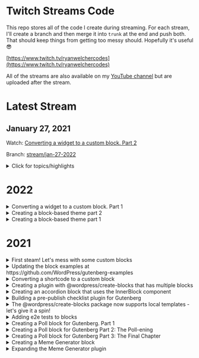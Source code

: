 # Twitch Streams Code
This repo stores all of the code I create during streaming. For each stream, I'll create a branch and then merge it into `trunk` at the end and push both. That should keep things from getting too messy should. Hopefully it's useful 😎

[https://www.twitch.tv/ryanwelchercodes](https://www.twitch.tv/ryanwelchercodes)

All of the streams are also available on my [YouTube channel](https://www.youtube.com/channel/UC_kRIqFHtN8ccB_mTmHyGDg) but are uploaded after the stream.

# Latest Stream #

## January 27, 2021

Watch: [Converting a widget to a custom block. Part 2](https://www.twitch.tv/videos/1277699417)

Branch: [stream/jan-27-2022](https://github.com/ryanwelcher/twitch/tree/stream/jan-27-2022)
<details>
<summary>Click for topics/highlights</summary>

* Used the `useEffect` and `useState` hooks
* Added caching for the front end via the [Transient API](https://developer.wordpress.org/apis/handbook/transients/)
</details>

# 2022 #
<details>
<summary>Converting a widget to a custom block. Part 1</summary>

* Date: Jan 20, 2022
* [Watch on YouTube](https://www.youtube.com/watch?v=ls1_XTfQJmg)
* [Branch](https://github.com/ryanwelcher/twitch/tree/stream/jan-20-2022)

* Topics/Highlights:
	* Daisy was feeling under the weather so we switched topics
	* Explored an existing widget to convert into a blocks
	* Scaffolded the files with the `@wordpress/create-block` package
	* Started with retrieving Gutenberg props via their [API](https://docs.github.com/en/rest/reference/commits).
	* Created the attributes and controls to manage the params for the query
</details>

<details>
<summary>Creating a block-based theme part 2</summary>

* Date: Jan 13, 2022
* [Watch on YouTube](https://www.youtube.com/watch?v=NX_7P2lvuwU)
* [Branch](https://github.com/ryanwelcher/twitch/tree/stream/jan-13-2022)


* Topics/Highlights:
	* Joined by Daisy Olsen
    * Created a header.html and footer.html template parts
	* Discovered an issue with the Navigation block that has [already been fixed](https://github.com/WordPress/gutenberg/pull/37718) and will be released with the next version of the Gutenberg plugin.
	* Defined a custom gradient in theme.json
</details>

<details>
<summary>Creating a block-based theme part 1</summary>

* Date: Jan 6, 2022
* [Watch on YouTube](https://www.youtube.com/watch?v=NX_7P2lvuwU)
* [Branch](https://github.com/ryanwelcher/twitch/tree/stream/jan-6-2022)

* Topics/Highlights:
	* Joined by Daisy Olsen
    * Went through how Block Based Themes are structure by examining the TwentyTwentyTwo theme
    * Started creating a theme from scratch
    * Created a couple of templates
    * Used theme.json to define some settings and styles.
</details>

# 2021 #

<details>
<summary>First steam! Let's mess with some custom blocks</summary>

* Date: Sept 17, 2021
* [Watch on YouTube](https://www.youtube.com/watch?v=riqDs7nBMGg)
* [Branch](https://github.com/ryanwelcher/twitch/tree/stream/sept-17-2021)

* Topics/Highlights:
	* We talked about creating blocks from scratch using [`@wordpress/scripts`](https://developer.wordpress.org/block-editor/reference-guides/packages/packages-scripts/)
	* Demonstrated the differences between Dynamic and Static blocks
	* Showed how to save attributes in a block.
	* Used the [`@wordpress/create-block](https://developer.wordpress.org/block-editor/reference-guides/packages/packages-create-block/) package to scaffold a new block. 🔥🔥🔥🔥
	* Talked about using how to get multiple blocks in a plugin ( code was never completed)
	* Audio issues 😞
	* Ryan not able to type while people watch ( recurring theme...)
	* Worked with `getEntityRecords`, `isResolving`, and `invalidateResolver` to display posts in the Block Editor. Inspired by [this blog post](https://ryanwelcher.com/2021/08/requesting-data-in-gutenberg-with-getentityrecords/).
</details>

<details>
<summary>Updating the block examples at https://github.com/WordPress/gutenberg-examples</summary>

* Date: Sept 23, 2021
* [Watch on YouTube](https://www.youtube.com/watch?v=-Twnr1oFnJQ)
* [Branch](https://github.com/ryanwelcher/twitch/tree/stream/sept-23-2021)

* Topics/Highlights:
	* No code in this repos, as we updated some of the blocks in the [Gutenberg Examples](https://github.com/WordPress/gutenberg-examples) repo.
	* Discussed that if a block isn't using [`@wordpress/scripts`](https://developer.wordpress.org/block-editor/reference-guides/packages/packages-scripts/) for a build process, that we need to manually add the `index.asset.php` file.
	* Figured out how the useBlockProps hook worked when passing items. Thanks to everyone who helped on that one!
</details>

<details>
<summary>Converting a shortcode to a custom block</summary>

* Date: Sept 30, 2021
* [Watch on YouTube](https://www.youtube.com/watch?v=mVuGLI9kbcc)
* [Branch]((https://github.com/ryanwelcher/twitch/tree/stream/sept-30-2021)

* Topics/Highlights:
	* Talked about custom entry points when using `@wordpress/scripts`
	* Converted a shortcode to a custom block.
	* Learned that Transforms are very confusing and the docs aren't that helpful.
	* Ryan's first day with JS `for` loops and React 🤦‍♂️

</details>

<details>
<summary>Creating a plugin with @wordpress/create-blocks that has multiple blocks</summary>

* Date: Oct 7, 2021
* [Watch on YouTube](https://www.youtube.com/watch?v=lwXXckW3dT0)
* [Branch](https://github.com/ryanwelcher/twitch/tree/stream/oct-7-2021)

* Topics/Highlights:
	* Used the @wordpress/create-block package to scaffold a new plugin with a single block.
	* Restructured the plugin to allow for registering multiple blocks.
	* Added a custom `webpack.config.js` to set up one entry point per block.
	* Demo'd a custom template that uses the same structure: `npx @wordpress/create-block --template @ryanwelcher/multiple-blocks-template`.
	* https://www.npmjs.com/package/@ryanwelcher/multiple-blocks-template

</details>

<details>
<summary>Creating an accordion block that uses the InnerBlock component</summary>

* Date: Oct 14, 2021
* [Watch on YouTube](https://www.youtube.com/watch?v=ZjYgdf6RKPU)
* [Branch](https://github.com/ryanwelcher/twitch/tree/stream/oct-14-2021)

* Topics/Highlights:
	* Used the @wordpress/create-block along with the my `@ryanwelcher/multiple-blocks-template` to setup the plugin.

</details>

<details>
<summary>Building a pre-publish checklist plugin for Gutenberg</summary>

* Date: Oct 21, 2021
* [Watch on YouTube](https://www.youtube.com/watch?v=ZHmiI1p26Vc)
* [Branch](https://github.com/ryanwelcher/twitch/tree/stream/oct-21-2021)

* Topics/Highlights:
	* Inspired by [this WordPress Stack Exchange question](https://wordpress.stackexchange.com/questions/339138/add-pre-publish-conditions-to-the-block-editor/) and [this article by Rich Tabor](https://richtabor.com/gutenberg-publishing-checklist/)
	* Introduced [registerPlugin](https://developer.wordpress.org/block-editor/reference-guides/packages/packages-plugins/) and some of the [slots available in Gutenberg](https://developer.wordpress.org/block-editor/reference-guides/slotfills/).
	* Learned how to disabled the Publish button
	* Added requirements for word count, having a featured image, and having at least one category selected that is not Uncategorized
</details>

<details>
<summary>The @wordpress/create-blocks package now supports local templates - let's give it a spin!</summary>

* Date: Oct 28, 2021
* [Watch on YouTube](https://www.youtube.com/watch?v=aH2KK-6kKCM)
* [Branch](https://github.com/ryanwelcher/twitch/tree/stream/oct-28-2021)

* Topics/Highlights:
	* Discussed new feature in `@wordpress/create-block` that allows using local directories for templates.
	* Created custom template to build out additional blocks.
	* Showed how the $scheme property in block.json is 🔥🔥🔥
	* Linked to great article by Marcus Kazmierczak on how to [create your own custom template](https://mkaz.blog/wordpress/make-your-own-create-block-templates/)
</details>

<details>
<summary>Adding e2e tests to blocks</summary>

* Date: Nov 4, 2021
* [Watch on YouTube](https://www.youtube.com/watch?v=pI1hGE3IFqc)
* [Branch](https://github.com/ryanwelcher/twitch/tree/stream/nov-4-2021)

* Topics/Highlights:
	* Discussed how the `@wordpress/scripts` package contains the e2e testing tools
	* Discussed how we also need `@wordpress/env` to run them.
	* Created a basic e2e test suite to test if the block was inserted and that the content was correct
	* Discussed using snapshots and the difference between `toMatchSnapshot` and `toMatchInlineSnapshot`
	* Discussed how to pre-populate the test database with content using npm [`pre` commands](https://docs.npmjs.com/cli/v7/using-npm/scripts) and the [`wp-env run` command](https://developer.wordpress.org/block-editor/reference-guides/packages/packages-env/#wp-env-run-container-command)
	* Created a test to ensure that the block saved test input by the user as the `message` attribute.
</details>

<details>
<summary>Creating a Poll block for Gutenberg. Part 1</summary>

* Date: Nov 18, 2021
* [Watch on YouTube](https://www.youtube.com/watch?v=G6sxo9tpRvA)
* [Branch](https://github.com/ryanwelcher/twitch/tree/stream/nov-18-2021)

* Topics/Highlights:
	* Started the Poll block using an external React library ( Google Charts) to display the content.

</details>

<details>
<summary>Creating a Poll block for Gutenberg Part 2: The Poll-ening</summary>

* Date: Nov 25, 2021
* [Watch on YouTube](https://www.youtube.com/watch?v=Tu3QPaJOS7I)
* [Branch](https://github.com/ryanwelcher/twitch/tree/stream/nov-24-2021)

* Topics/Highlights:
	* Decided that I hated the approach from the last stream and moved to using InnerBlocks.
	* Used block context to pass the color from the main Poll block to the child Poll Item block.
	* CSS hates me and I have removed it from my Christmas card list.
</details>

<details>
<summary>Creating a Poll block for Gutenberg Part 3: The Final Chapter</summary>

* Date: Dec 2, 2021
* [Watch on YouTube](https://www.youtube.com/watch?v=4bfxzdVVm1o)
* [Branch](https://github.com/ryanwelcher/twitch/tree/stream/dec-1-2021)

* Topics/Highlights:
	* Finished the Poll Block
	* Wrote the JavaScript to allow the voting and display to happen
	* Used `getThemeSupports()` to retrieve the color palette.
	* I learned about `mix-blend-mode` and LOVE IT. @props to floridaCoderMan 🔥🔥🔥🔥
</details>

<details>
<summary>Creating a Meme Generator block</summary>

* Date: Dec 9, 2021
* [Watch on YouTube](https://www.youtube.com/watch?v=9bE3J64brps)
* [Branch](https://github.com/ryanwelcher/twitch/tree/stream/dec-9-2021)

* Topics/Highlights:
	* Worked with the `@wordpress/create-block` package
	* Used the useEffect hook to retrieve meme data from an external API and stored it using useState
	* Leveraged the `supports` object in block.json to introduce color and font controls.
	* Leverage the `BlockControls` component to add a custom button to the block toolbar.
</details>

<details>
<summary>Expanding the Meme Generator plugin</summary>

* Date: Dec 16, 2021
* [Watch on YouTube](https://www.youtube.com/watch?v=fTT_ZIpU-Fk)
* [Branch](https://github.com/ryanwelcher/twitch/tree/stream/dec-16-2021)

* Topics/Highlights:
	* Added `TabPanel` to the existing `Placeholder` component to be able to choose being images provided by the API or from the Media Library
	* Added the ability to upload and use an image from the Media Library using the `MediaUpload` and `MediaUploadCheck` components.
	* Display the images that are associated with the current post in the same way we're showing the API images.
	* Talked about some great ways to get started with contributing to WordPress
	* Happy Holidays!
</details>
